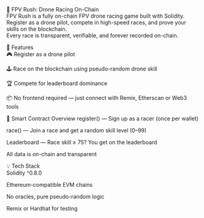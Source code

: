 🏁 FPV Rush: Drone Racing On-Chain      
FPV Rush is a fully on-chain FPV drone racing game built with Solidity. Register as a drone pilot, compete in high-speed races, and prove your skills on the blockchain.       
Every race is transparent, verifiable, and forever recorded on-chain.      
      
🚀 Features    
🎮 Register as a drone pilot     
   
🕹️ Race on the blockchain using pseudo-random drone skill
  
🏆 Compete for leaderboard dominance       
  
📦 No frontend required — just connect with Remix, Etherscan or Web3 tools 
    
🔧 Smart Contract Overview 
register() — Sign up as a racer (once per wallet)   
       
race() — Join a race and get a random skill level (0–99)
   
Leaderboard — Race skill ≥ 75? You get on the leaderboard
 
All data is on-chain and transparent  
   
💡 Tech Stack   
Solidity ^0.8.0  
   
Ethereum-compatible EVM chains 
   
No oracles, pure pseudo-random logic 
   
Remix or Hardhat for testing 

